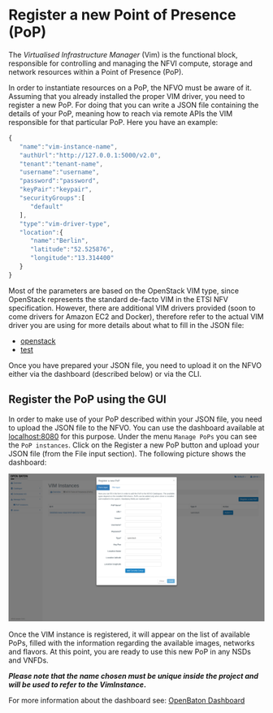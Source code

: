 # Register a new Point of Presence (PoP)

The *Virtualised Infrastructure Manager* (Vim) is the functional block, responsible for controlling and managing the
 NFVI compute, storage and network resources within a Point of Presence (PoP).

In order to instantiate resources on a PoP, the NFVO must be aware of it. 
Assuming that you already installed the proper VIM driver, you need to register a new PoP. 
For doing that you can write a JSON file containing the details of your PoP, meaning how to reach via remote APIs the VIM responsible for that particular PoP. 
Here you have an example:


```javascript
{  
   "name":"vim-instance-name",
   "authUrl":"http://127.0.0.1:5000/v2.0",
   "tenant":"tenant-name",
   "username":"username",
   "password":"password",
   "keyPair":"keypair",
   "securityGroups":[  
      "default"
   ],
   "type":"vim-driver-type",
   "location":{  
      "name":"Berlin",
      "latitude":"52.525876",
      "longitude":"13.314400"
   }
}

```

Most of the parameters are based on the OpenStack VIM type, since OpenStack represents the standard de-facto VIM in the ETSI NFV specification. 
However, there are additional VIM drivers provided (soon to come drivers for Amazon EC2 and Docker), therefore refer to the actual VIM driver you are using for more details about what to fill in the JSON file:

* [openstack][openstack]
* [test][test]

Once you have prepared your JSON file, you need to upload it on the NFVO either via the dashboard (described below) or via the CLI. 

## Register the PoP using the GUI

In order to make use of your PoP described within your JSON file, you need to upload the JSON file to the NFVO.
You can use the dashboard available at [localhost:8080] for this purpose.
Under the menu `Manage PoPs` you can see the `PoP instances`. Click on the Register a new PoP button and upload your JSON file (from the File input section). The following picture shows the dashboard:

![register a new PoP][register-new-pop]

Once the VIM instance is registered, it will appear on the list of available PoPs, filled with the information regarding the available images, networks and flavors. At this point, you are ready to use this new PoP in any NSDs and VNFDs.

**_Please note that the name chosen must be unique inside the project and will be used to refer to the VimInstance_.**

For more information about the dashboard see: [OpenBaton Dashboard]


[localhost:8080]: http://localhost:8080
[marketplace-drivers]: http://marketplace.openbaton.org:80/#/
[OpenBaton Dashboard]:nfvo-how-to-use-gui
[OpenBaton Dashboard]:nfvo-how-to-use-gui.md
[openstack-link]:https://www.openstack.org/
[openstack]: pop-openstack.md
[test]: pop-test.md
[register-new-pop]:images/vim-instance-register-new-pop.png
[VIM driver]:vim-driver-create.md

<!---
Script for open external links in a new tab
-->
<script type="text/javascript" charset="utf-8">
      // Creating custom :external selector
      $.expr[':'].external = function(obj){
          return !obj.href.match(/^mailto\:/)
                  && (obj.hostname != location.hostname);
      };
      $(function(){
        $('a:external').addClass('external');
        $(".external").attr('target','_blank');
      })
</script>
